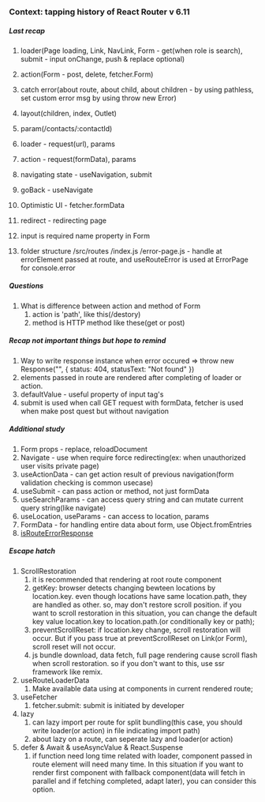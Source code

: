 ### Context: tapping history of React Router v 6.11

##### Last recap

1. loader(Page loading, Link, NavLink, Form - get(when role is search), submit - input onChange, push & replace optional)
2. action(Form - post, delete, fetcher.Form)
3. catch error(about route, about child, about children - by using pathless, set custom error msg by using throw new Error)
4. layout(children, index, Outlet)
5. param(/contacts/:contactId)

6. loader - request(url), params
7. action - request(formData), params

8. navigating state - useNavigation, submit
9. goBack - useNavigate
10. Optimistic UI - fetcher.formData
11. redirect - redirecting page

12. input is required name property in Form

13. folder structure
    /src/routes
    /index.js
    /error-page.js - handle at errorElement passed at route, and useRouteError is used at ErrorPage for console.error

##### Questions

1. What is difference between action and method of Form
   1. action is 'path', like this(/destory)
   2. method is HTTP method like these(get or post)

##### Recap not important things but hope to remind

1. Way to write response instance when error occured => throw new Response("", { status: 404, statusText: "Not found" })
2. elements passed in route are rendered after completing of loader or action.
3. defaultValue - useful property of input tag's
4. submit is used when call GET request with formData, fetcher is used when make post quest but without navigation

##### Additional study

1. Form props - replace, reloadDocument
2. Navigate - use when require force redirecting(ex: when unauthorized user visits private page)
3. useActionData - can get action result of previous navigation(form validation checking is common usecase)
4. useSubmit - can pass action or method, not just formData
5. useSearchParams - can access query string and can mutate current query string(like navigate)
6. useLocation, useParams - can access to location, params
7. FormData - for handling entire data about form, use Object.fromEntries
8. [isRouteErrorResponse](https://reactrouter.com/en/main/utils/is-route-error-response)

##### Escape hatch

1. ScrollRestoration
   1. it is recommended that rendering at root route component
   2. getKey: browser detects changing bewteen locations by location.key. even though locations have same location.path, they are handled as other. so, may don't restore scroll position. if you want to scroll restoration in this situation, you can change the default key value location.key to location.path.(or conditionally key or path);
   3. preventScrollReset: if location.key change, scroll restoration will occur. But if you pass true at preventScrollReset on Link(or Form), scroll reset will not occur.
   4. js bundle download, data fetch, full page rendering cause scroll flash when scroll restoration. so if you don't want to this, use ssr framework like remix.
2. useRouteLoaderData
   1. Make available data using at components in current rendered route;
3. useFetcher
   1. fetcher.submit: submit is initiated by developer
4. lazy
   1. can lazy import per route for split bundling(this case, you should write loader(or action) in file indicating import path)
   2. about lazy on a route, can seperate lazy and loader(or action)
5. defer & Await & useAsyncValue & React.Suspense
   1. if function need long time related with loader, component passed in route element will need many time. In this situation if you want to render first component with fallback component(data will fetch in parallel and if fetching completed, adapt later), you can consider this option.
